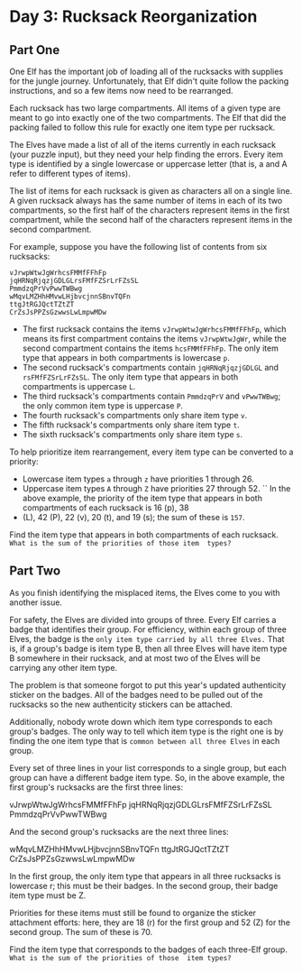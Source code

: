 # Day 3: Rucksack Reorganization 

## Part One

One Elf has the important job of loading all of the rucksacks with supplies for the jungle journey. Unfortunately, that 
Elf didn't quite follow the packing instructions, and so a few items now need to be rearranged.

Each rucksack has two large compartments. All items of a given type are meant to go into exactly one of the two 
compartments. The Elf that did the packing failed to follow this rule for exactly one item type per rucksack.

The Elves have made a list of all of the items currently in each rucksack (your puzzle input), but they need your help 
finding the errors. Every item type is identified by a single lowercase or uppercase letter (that is, a and A refer to 
different types of items).

The list of items for each rucksack is given as characters all on a single line. A given rucksack always has the same 
number of items in each of its two compartments, so the first half of the characters represent items in the first 
compartment, while the second half of the characters represent items in the second compartment.

For example, suppose you have the following list of contents from six rucksacks:
```
vJrwpWtwJgWrhcsFMMfFFhFp
jqHRNqRjqzjGDLGLrsFMfFZSrLrFZsSL
PmmdzqPrVvPwwTWBwg
wMqvLMZHhHMvwLHjbvcjnnSBnvTQFn
ttgJtRGJQctTZtZT
CrZsJsPPZsGzwwsLwLmpwMDw
```

- The first rucksack contains the items `vJrwpWtwJgWrhcsFMMfFFhFp`, which means its first compartment contains the items `vJrwpWtwJgWr`, while the second compartment contains the items `hcsFMMfFFhFp`. The only item type that appears in both compartments is lowercase `p`.
- The second rucksack's compartments contain `jqHRNqRjqzjGDLGL` and `rsFMfFZSrLrFZsSL`. The only item type that appears in both compartments is uppercase `L`.
- The third rucksack's compartments contain `PmmdzqPrV` and `vPwwTWBwg`; the only common item type is uppercase `P`.
- The fourth rucksack's compartments only share item type `v`.
- The fifth rucksack's compartments only share item type `t`.
- The sixth rucksack's compartments only share item type `s`.

To help prioritize item rearrangement, every item type can be converted to a priority:

- Lowercase item types `a` through `z` have priorities 1 through 26.
- Uppercase item types `A` through `Z` have priorities 27 through 52.
``
In the above example, the priority of the item type that appears in both compartments of each rucksack is 16 (p), 38 
- (L), 42 (P), 22 (v), 20 (t), and 19 (s); the sum of these is `157`.

Find the item type that appears in both compartments of each rucksack. `What is the sum of the priorities of those item 
types?`

## Part Two

As you finish identifying the misplaced items, the Elves come to you with another issue.

For safety, the Elves are divided into groups of three. Every Elf carries a badge that identifies their group. For 
efficiency, within each group of three Elves, the badge is the `only item type carried by all three Elves.` That is, if 
a group's badge is item type B, then all three Elves will have item type B somewhere in their rucksack, and at most two 
of the Elves will be carrying any other item type.

The problem is that someone forgot to put this year's updated authenticity sticker on the badges. All of the badges need 
to be pulled out of the rucksacks so the new authenticity stickers can be attached.

Additionally, nobody wrote down which item type corresponds to each group's badges. The only way to tell which item type 
is the right one is by finding the one item type that is `common between all three Elves` in each group.

Every set of three lines in your list corresponds to a single group, but each group can have a different badge item 
type. So, in the above example, the first group's rucksacks are the first three lines:

vJrwpWtwJgWrhcsFMMfFFhFp
jqHRNqRjqzjGDLGLrsFMfFZSrLrFZsSL
PmmdzqPrVvPwwTWBwg

And the second group's rucksacks are the next three lines:

wMqvLMZHhHMvwLHjbvcjnnSBnvTQFn
ttgJtRGJQctTZtZT
CrZsJsPPZsGzwwsLwLmpwMDw

In the first group, the only item type that appears in all three rucksacks is lowercase r; this must be their badges.
In the second group, their badge item type must be Z.

Priorities for these items must still be found to organize the sticker attachment efforts: here, they are 18 (r) for the 
first group and 52 (Z) for the second group. The sum of these is 70.

Find the item type that corresponds to the badges of each three-Elf group. `What is the sum of the priorities of those 
item types?`
